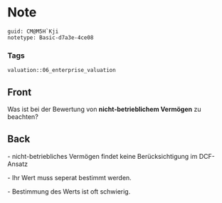 # Note
```
guid: CM@M5H`Kji
notetype: Basic-d7a3e-4ce08
```

### Tags
```
valuation::06_enterprise_valuation
```

## Front
<p>Was ist bei der Bewertung von <b>nicht-betrieblichem
Vermögen</b> zu beachten?

## Back
<p>- nicht-betriebliches Vermögen findet keine Berücksichtigung im
DCF-Ansatz
<p>- Ihr Wert muss seperat bestimmt werden.
<p>- Bestimmung des Werts ist oft schwierig.
